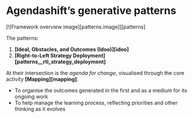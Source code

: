 # Agendashift’s generative patterns

[![Framework overview image][patterns.image]][patterns]

The patterns:

  1. **[Ideal, Obstacles, and Outcomes (Idoo)][idoo]**
  2. **[Right-to-Left Strategy Deployment][patterns__rtl_strategy_deployment]**

At their intersection is the *agenda for change*, visualised through the core activity **[Mapping][mapping]**:

  * To organise the outcomes generated in the first and as a medium for its ongoing work
  * To help manage the learning process, reflecting priorities and other thinking as it evolves
